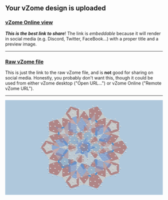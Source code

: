 ## Your vZome design is uploaded

### [vZome Online view][embed]

***This is the best link to share***!  The link is *embeddable* because it will render in social media (e.g. Discord, Twitter, FaceBook...) with a proper title and a preview image.

---

### [Raw vZome file][raw]

This is just the link to the raw vZome file, and is **not** good for
sharing on social media.
Honestly, you probably don't want this, though it could be used from either
vZome desktop ("Open URL...") or vZome Online ("Remote vZome URL").

---

![Image](<Dipolar-array-tiling.png>)


[embed]: <https://vzome.com/app/embed.py?url=https://raw.githubusercontent.com/John-Kostick/vzome-sharing/main/2021/08/22/20-52-48-Dipolar-array-tiling/Dipolar-array-tiling.vZome>
[raw]: <https://raw.githubusercontent.com/John-Kostick/vzome-sharing/main/2021/08/22/20-52-48-Dipolar-array-tiling/Dipolar-array-tiling.vZome>
